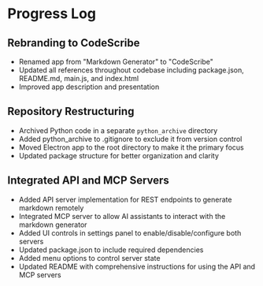 # Progress Log

## Rebranding to CodeScribe

- Renamed app from "Markdown Generator" to "CodeScribe"
- Updated all references throughout codebase including package.json, README.md, main.js, and index.html
- Improved app description and presentation

## Repository Restructuring

- Archived Python code in a separate `python_archive` directory
- Added python_archive to .gitignore to exclude it from version control
- Moved Electron app to the root directory to make it the primary focus
- Updated package structure for better organization and clarity

## Integrated API and MCP Servers

- Added API server implementation for REST endpoints to generate markdown remotely
- Integrated MCP server to allow AI assistants to interact with the markdown generator
- Added UI controls in settings panel to enable/disable/configure both servers
- Updated package.json to include required dependencies
- Added menu options to control server state
- Updated README with comprehensive instructions for using the API and MCP servers 